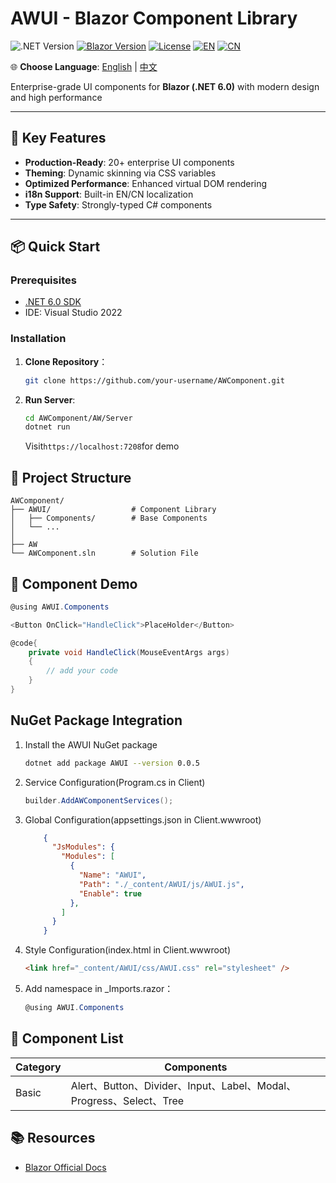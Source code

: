 # AWUI - Blazor Component Library

![.NET Version](https://img.shields.io/badge/.NET-6.0-blueviolet)
[![Blazor Version](https://img.shields.io/badge/Blazor-WebAssembly%20.NET%206.0-blue)](https://dotnet.microsoft.com/apps/aspnet/web-apps/blazor)
[![License](https://img.shields.io/badge/License-MIT-green)](LICENSE.txt)
[![EN](https://img.shields.io/badge/Language-English-blue)](README.en-US.md)
[![CN](https://img.shields.io/badge/语言-中文-red)](README.md)

🌐 **Choose Language**: 
[English](README.en-US.md) | 
[中文](README.md)

Enterprise-grade UI components for **Blazor (.NET 6.0)** with modern design and high performance

---

## 🚀 Key Features

- **Production-Ready**: 20+ enterprise UI components
- **Theming**: Dynamic skinning via CSS variables
- **Optimized Performance**: Enhanced virtual DOM rendering
- **i18n Support**: Built-in EN/CN localization
- **Type Safety**: Strongly-typed C# components

---

## 📦 Quick Start

### Prerequisites

- [.NET 6.0 SDK](https://dotnet.microsoft.com/download/dotnet/6.0)
- IDE: Visual Studio 2022

### Installation

1. **Clone Repository**：

   ```bash
   git clone https://github.com/your-username/AWComponent.git
   ```

2. **Run Server**:

    ```bash
    cd AWComponent/AW/Server
    dotnet run
    ```

    Visit`https://localhost:7208`for demo

## 📂 Project Structure

```text
AWComponent/
├── AWUI/                  # Component Library
│   ├── Components/        # Base Components
│   └── ...
│
├── AW
└── AWComponent.sln        # Solution File
```

## 🔧  Component Demo

```csharp
@using AWUI.Components

<Button OnClick="HandleClick">PlaceHolder</Button>

@code{
    private void HandleClick(MouseEventArgs args)
    {
        // add your code
    }
}
```

## NuGet Package Integration

1. Install the AWUI NuGet package

   ```bash
   dotnet add package AWUI --version 0.0.5
   ```

2. Service Configuration(Program.cs in Client)

    ```csharp
    builder.AddAWComponentServices();
    ```

3. Global Configuration(appsettings.json in Client.wwwroot)

    ```json
        {
          "JsModules": {
            "Modules": [
              {
                "Name": "AWUI",
                "Path": "./_content/AWUI/js/AWUI.js",
                "Enable": true
              },
            ]
          }
        }
    ```

4. Style Configuration(index.html in Client.wwwroot)

    ```html
    <link href="_content/AWUI/css/AWUI.css" rel="stylesheet" />
    ```

5. Add namespace in _Imports.razor：

    ```csharp
    @using AWUI.Components
    ```

## 🧩 Component List

|Category|Components|
|---|---|
|Basic|Alert、Button、Divider、Input、Label、Modal、Progress、Select、Tree|

## 📚 Resources

- [Blazor Official Docs](https://learn.microsoft.com/en-us/aspnet/core/blazor/?view=aspnetcore-6.0)
